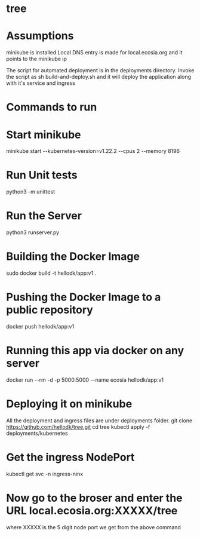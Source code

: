 # tree

# Assumptions
minikube is installed
Local DNS entry is made for local.ecosia.org and it points to the minikube ip

The script for automated deployment is in the deployments directory.
Invoke the script as sh build-and-deploy.sh and it will deploy the application along with it's service and ingress

# Commands to run
# Start minikube
minikube start --kubernetes-version=v1.22.2 --cpus 2 --memory 8196

# Run Unit tests
python3 -m unittest

# Run the Server
python3 runserver.py

# Building the Docker Image
sudo docker build -t hellodk/app:v1 .

# Pushing the Docker Image to a public repository
docker push hellodk/app:v1

# Running this app via docker on any server
docker run --rm -d -p 5000:5000 --name ecosia hellodk/app:v1

# Deploying it on minikube
All the deployment and ingress files are under deployments folder.
git clone https://github.com/hellodk/tree.git
cd tree
kubectl apply -f deployments/kubernetes

# Get the ingress NodePort
kubectl get svc -n ingress-ninx

# Now go to the broser and enter the URL local.ecosia.org:XXXXX/tree
where XXXXX is the 5 digit node port we get from the above command